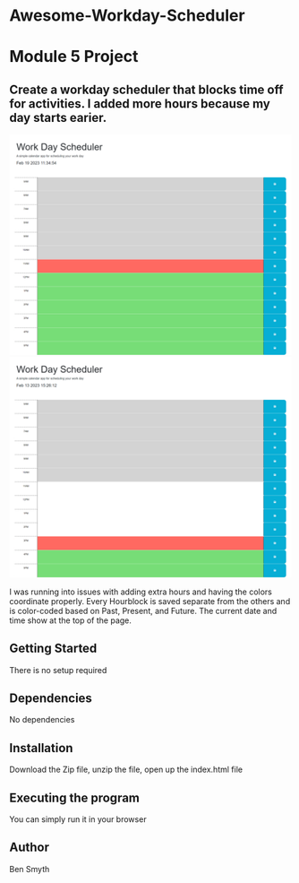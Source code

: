 # Awesome-Workday-Scheduler
<h1>Module 5 Project</h1>

<h2>Create a workday scheduler that blocks time off for activities. I added more hours because my day starts earier.</h2>

<img src="./Awesome_Workday_Scheduler/assets/img/Work-Day-Scheduler-SS.png" alt="Completed Scheduler" title="Completed Scheduler">


<img src="./Awesome_Workday_Scheduler/assets/img/Work-Day-Scheduler.png" alt="7am-10am not working properly" title="Not completed">

<p>I was running into issues with adding extra hours and having the colors coordinate properly. Every Hourblock is saved separate from the others and is color-coded based on Past, Present, and Future. The current date and time show at the top of the page. </p>

<h2>Getting Started</h2>

<p> There is no setup required</p>

<h2>Dependencies</h2>

<p>No dependencies</p>

<h2>Installation</h2>

<p>Download the Zip file, unzip the file, open up the index.html file</p>

<h2>Executing the program</h2>

</p>You can simply run it in your browser</p>

<h2>Author</h2>

<p>Ben Smyth</p>


